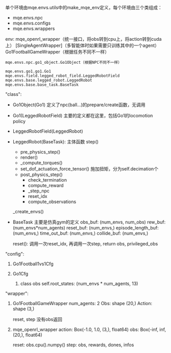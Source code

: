 单个环境由mqe.envs.utils中的make_mqe_env定义，每个环境由三个类组成：
- mqe.envs.npc
- mqe.envs.configs
- mqe.envs.wrappers



env:
    mqe_openrl_wrapper（统一接口，将obs转到cpu上，将action转到cuda上）
    [SingleAgentWrapper]（多智能体时如果需要只训练其中的一个agent）
    Go1FootballGameWrapper（根据任务不同不一样）

    mqe.envs.npc.go1_object.Go1Object（根据NPC不同不一样）

    mqe.envs.go1.go1.Go1
    mqe.envs.field.legged_robot_field.LeggedRobotField
    mqe.envs.base.legged_robot.LeggedRobot
    mqe.envs.base.base_task.BaseTask

    


"class": 
- Go1Object(Go1)
  定义了npc(ball...)的prepare/create函数，无调用

- Go1(LeggedRobotField)  主要的定义都在这里，包括Go1的locomotion policy
  


- LeggedRobotField(LeggedRobot)





- LeggedRobot(BaseTask): 主体函数
  step()
    - pre_physics_step()
    - render()
    - _compute_torques()
    - set_dof_actuation_force_tensor() 施加扭矩，分为self.decimation个
    - post_physics_step()
      - check_termination
      - compute_reward
      - _step_npc
      - reset_idx
      - compute_observations

  _create_envs()


- BaseTask  主要是仿真gym的定义
  obs_buf: (num_envs, num_obs)
  rew_buf: (num_envs*num_agents)
  reset_buf: (num_envs,)
  episode_length_buf: (num_envs,)
  time_out_buf: (num_envs,)
  collide_buf: (num_envs,)

  reset(): 调用一次reset_idx, 再调用一次step, return obs, privileged_obs

"config": 
1. Go1Football1vs1Cfg


2. Go1Cfg
    1. class obs
        self.root_states: (num_envs * num_agents, 13)




"wrapper": 
1. Go1FootballGameWrapper
    num_agents: 2
    Obs: shape (20,)
    Action: shape (3,)

    reset, step 没有obs返回


2. mqe_openrl_wrapper
    action: Box(-1.0, 1.0, (3,), float64)
    obs: Box(-inf, inf, (20,), float64)

    reset: obs.cpu().numpy()
    step:  obs, rewards, dones, infos
